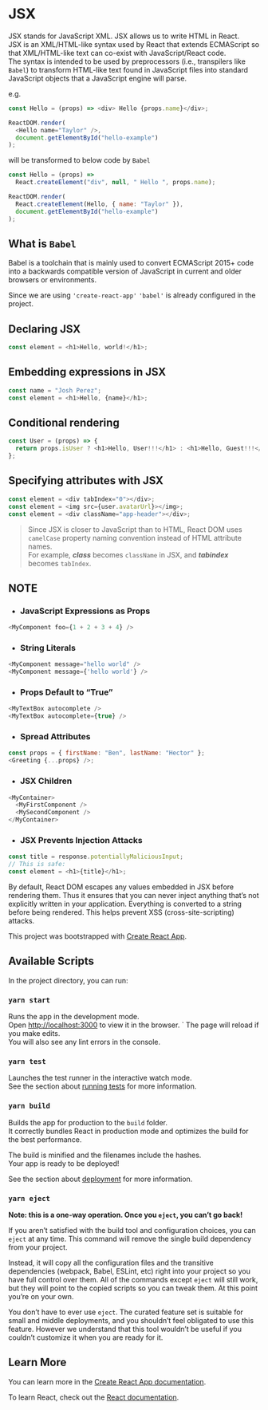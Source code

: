 # JSX

JSX stands for JavaScript XML. JSX allows us to write HTML in React.  
JSX is an XML/HTML-like syntax used by React that extends ECMAScript so that XML/HTML-like text can co-exist with JavaScript/React code.  
The syntax is intended to be used by preprocessors (i.e., transpilers like `Babel`) to transform HTML-like text found in JavaScript files into standard JavaScript objects that a JavaScript engine will parse.

e.g.

```javascript
const Hello = (props) => <div> Hello {props.name}</div>;

ReactDOM.render(
  <Hello name="Taylor" />,
  document.getElementById("hello-example")
);
```

will be transformed to below code by `Babel`

```javascript
const Hello = (props) =>
  React.createElement("div", null, " Hello ", props.name);

ReactDOM.render(
  React.createElement(Hello, { name: "Taylor" }),
  document.getElementById("hello-example")
);
```

## What is `Babel`

Babel is a toolchain that is mainly used to convert ECMAScript 2015+ code into a backwards compatible version of JavaScript in current and older browsers or environments.

Since we are using `'create-react-app'` `'babel'` is already configured in the project.

## Declaring JSX

```javascript
const element = <h1>Hello, world!</h1>;
```

## Embedding expressions in JSX

```javascript
const name = "Josh Perez";
const element = <h1>Hello, {name}</h1>;
```

## Conditional rendering

```javascript
const User = (props) => {
  return props.isUser ? <h1>Hello, User!!!</h1> : <h1>Hello, Guest!!!</h1>;
};
```

## Specifying attributes with JSX

```javascript
const element = <div tabIndex="0"></div>;
const element = <img src={user.avatarUrl}></img>;
const element = <div className="app-header"></div>;
```

> Since JSX is closer to JavaScript than to HTML, React DOM uses `camelCase` property naming convention instead of HTML attribute names.  
> For example, **_class_** becomes `className` in JSX, and **_tabindex_** becomes `tabIndex`.

## NOTE

- ### JavaScript Expressions as Props

```javascript
<MyComponent foo={1 + 2 + 3 + 4} />
```

- ###  String Literals

```javascript
<MyComponent message="hello world" />
<MyComponent message={'hello world'} />
```

- ### Props Default to “True”

```javascript
<MyTextBox autocomplete />
<MyTextBox autocomplete={true} />
```

- ### Spread Attributes

```javascript
const props = { firstName: "Ben", lastName: "Hector" };
<Greeting {...props} />;
```

- ### JSX Children

```javascript
<MyContainer>
  <MyFirstComponent />
  <MySecondComponent />
</MyContainer>
```

- ### JSX Prevents Injection Attacks

```javascript
const title = response.potentiallyMaliciousInput;
// This is safe:
const element = <h1>{title}</h1>;
```

By default, React DOM escapes any values embedded in JSX before rendering them. Thus it ensures that you can never inject anything that’s not explicitly written in your application. Everything is converted to a string before being rendered. This helps prevent XSS (cross-site-scripting) attacks.

This project was bootstrapped with [Create React App](https://github.com/facebook/create-react-app).

## Available Scripts

In the project directory, you can run:

### `yarn start`

Runs the app in the development mode.<br />
Open [http://localhost:3000](http://localhost:3000) to view it in the browser.
`
The page will reload if you make edits.<br />
You will also see any lint errors in the console.

### `yarn test`

Launches the test runner in the interactive watch mode.<br />
See the section about [running tests](https://facebook.github.io/create-react-app/docs/running-tests) for more information.

### `yarn build`

Builds the app for production to the `build` folder.<br />
It correctly bundles React in production mode and optimizes the build for the best performance.

The build is minified and the filenames include the hashes.<br />
Your app is ready to be deployed!

See the section about [deployment](https://facebook.github.io/create-react-app/docs/deployment) for more information.

### `yarn eject`

**Note: this is a one-way operation. Once you `eject`, you can’t go back!**

If you aren’t satisfied with the build tool and configuration choices, you can `eject` at any time. This command will remove the single build dependency from your project.

Instead, it will copy all the configuration files and the transitive dependencies (webpack, Babel, ESLint, etc) right into your project so you have full control over them. All of the commands except `eject` will still work, but they will point to the copied scripts so you can tweak them. At this point you’re on your own.

You don’t have to ever use `eject`. The curated feature set is suitable for small and middle deployments, and you shouldn’t feel obligated to use this feature. However we understand that this tool wouldn’t be useful if you couldn’t customize it when you are ready for it.

## Learn More

You can learn more in the [Create React App documentation](https://facebook.github.io/create-react-app/docs/getting-started).

To learn React, check out the [React documentation](https://reactjs.org/).
